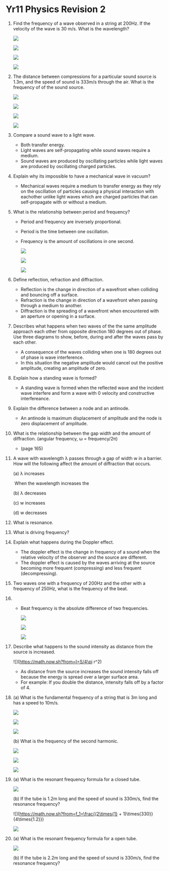 # Yr11 Physics Revision 2



1. Find the frequency of a wave observed in a string at 200Hz. If the velocity of the wave is 30 m/s. What is the wavelength?

   ![](https://math.now.sh?from=f=200\mathrm{Hz})

   ![](https://math.now.sh?from=v=f\lambda)

   ![](https://math.now.sh?from=30=200\lambda)

   ![](https://math.now.sh?from=\lambda=0.15\mathrm{m})

2. The distance between compressions for a particular sound source is 1.3m, and the speed of sound is 333m/s through the air. What is the frequency of of the sound source.

   ![](https://math.now.sh?from=\lambda=1.3\mathrm{m})

   ![](https://math.now.sh?from=f=v\lambda)

   ![](https://math.now.sh?from=f={333}\times{1.3})

   ![](https://math.now.sh?from=f=256.15\mathrm{Hz})

3. Compare a sound wave to a light wave.

   - Both transfer energy.
   - Light waves are self-propagating while sound waves require a medium.
   - Sound waves are produced by oscillating particles while light waves are produced by oscillating charged particles.

4. Explain why its impossible to have a mechanical wave in vacuum?

   - Mechanical waves require a medium to transfer energy as they rely on the oscillation of particles causing a physical interaction with eachother unlike light waves which are charged particles that can self-propagate with or without a medium.

5. What is the relationship between period and frequency?

   - Period and frequency are inversely proportional. 

   - Period is the time between one oscillation.

   - Frequency is the amount of oscillations in one second.

     ![](https://math.now.sh?from=f=\frac{1}{T})

     ![](https://math.now.sh?from=T=\frac{1}{f})

     ![](https://math.now.sh?from=Tf=1)

6. Define reflection, refraction and diffraction.

   - Reflection is the change in direction of a wavefront when colliding and bouncing off a surface.
   - Refraction is the change in direction of a wavefront when passing through a medium to another.
   - Diffraction is the spreading of a wavefront when encountered with an aperture or opening in a surface.

7. Describes what happens when two waves of the the same amplitude approach each other from opposite direction 180 degrees out of phase. Use three diagrams to show, before, during and after the waves pass by each other.

   - A consequence of the waves colliding when one is 180 degrees out of phase is wave interference.
   - In this situation the negative amplitude would cancel out the positive amplitude, creating an amplitude of zero.

8. Explain how a standing wave is formed?

   - A standing wave is formed when the reflected wave and the incident wave interfere and form a wave with 0 velocity and constructive interfereance.

9. Explain the difference between a node and an antinode.

   - An antinode is maximum displacement of amplitude and the node is zero displacement of amplitude.

10. What is the relationship between the gap width and the amount of diffraction. (angular frequency, ω = frequency/2π)

    - (page 165)

11. A wave with wavelength λ passes through a gap of width w in a barrier. How will the following affect the amount of diffraction that occurs.

    \(a\) λ increases

    ​	When the wavelength increases the 

    \(b\) λ decreases

    \(c\) w increases

    \(d\) w decreases

12. What is resonance.

13. What is driving frequency?

14. Explain what happens during the Doppler effect.

    - The doppler effect is the change in frequency of a sound when the relative velocity of the observer and the source are different.
    - The doppler effect is caused by the waves arriving at the source becoming more frequent (compressing) and less frequent (decompressing).

15. Two waves one with a frequency of 200Hz and the other with a frequency of 250Hz, what is the frequency of the beat.

16. - Beat frequency is the absolute difference of two frequencies.

      ![](https://math.now.sh?from=f_B=\lvert{f_0-f_1}\rvert)

      ![](https://math.now.sh?from=f_B=\lvert{200-250}\rvert)

      ![](https://math.now.sh?from=f_B=50\mathrm{Hz})

17. Describe what happens to the sound intensity as distance from the source is increased.

    ![](https://math.now.sh?from=I=S/4\pi r^2)

    - As distance from the source increases the sound intensity falls off because the energy is spread over a larger surface area.
    - For example: If you double the distance, intensity falls off by a factor of 4.

18. (a\) What is the fundamental frequency of a string that is 3m long and has a speed to 10m/s.

    ![](https://math.now.sh?from=f_1=v\lambda)

    ![](https://math.now.sh?from=f_1=10\times{3})

    ![](https://math.now.sh?from=f_1=30\mathrm{Hz})

    \(b\) What is the frequency of the second harmonic.

    ![](https://math.now.sh?from=f_n=nf_1)

    ![](https://math.now.sh?from=f_2=2\times{30})

    ![](https://math.now.sh?from=f_2=60\mathrm{Hz})

19. (a\) What is the resonant frequency formula for a closed tube.

    ![](https://math.now.sh?from=f_n=\frac{(2n+1)v}{4L})

    (b\) If the tube is 1.2m long and the speed of sound is 330m/s, find the resonance frequency?

    ![](https://math.now.sh?from=f_1=\frac{(2\times{1} + 1)\times{330}}{4\times{1.2}})

    ![](https://math.now.sh?from=f_1=206.25\mathrm{Hz})

20. \(a\) What is the resonant frequency formula for a open tube.

    ![](https://math.now.sh?from=f_n=\frac{2}{n}\times{L})

    \(b\) If the tube is 2.2m long and the speed of sound is 330m/s, find the resonance frequency?